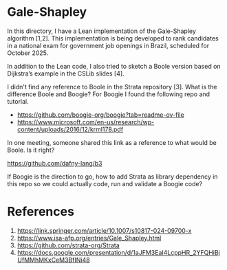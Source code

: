 
# Gale-Shapley 

In this directory, I have a Lean implementation of the Gale-Shapley algorithm [1,2]. This implementation is being developed to rank candidates in a national exam for government job openings in Brazil, scheduled for October 2025.

In addition to the Lean code, I also tried to sketch a Boole version based on Dijkstra’s example in the CSLib slides [4].

I didn't find any reference to Boole in the Strata repository [3]. What is the difference Boole and Boogie? For Boogie I found the following repo and tutorial.
  
- https://github.com/boogie-org/boogie?tab=readme-ov-file
- https://www.microsoft.com/en-us/research/wp-content/uploads/2016/12/krml178.pdf
  
In one meeting, someone shared this link as a reference to what would be Boole. Is it right?
  
https://github.com/dafny-lang/b3

If Boogie is the direction to go, how to add Strata as library dependency in this repo so we could actually code, run and validate a Boogie code?

# References

1. https://link.springer.com/article/10.1007/s10817-024-09700-x
2. https://www.isa-afp.org/entries/Gale_Shapley.html
3. https://github.com/strata-org/Strata
4. https://docs.google.com/presentation/d/1aJFM3EaI4LcppHR_2YFQHiBjUfMMhMKxCeM3BfINi48


